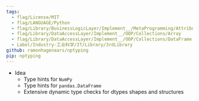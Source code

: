 ```yaml
---
tags:
  - flag/License/MIT
  - flag/LANGUAGE/Python
  - flag/Library/BusinessLogicLayer/Implement__/MetaProgramming/Attribute/MonkeyPatching
  - flag/Library/DataAccessLayer/Implement__/OOP/Collections/Array
  - flag/Library/DataAccessLayer/Implement__/OOP/Collections/DataFrame
  - Label/Industry-工业科学/IT/Library/3rdLibrary
github: ramonhagenaars/nptyping
pip: nptyping
---
```


- Idea
    - Type hints for `NumPy`
    - Type hints for `pandas.DataFrame`
    - Extensive dynamic type checks for dtypes shapes and structures
